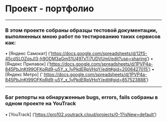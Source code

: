 # Проект - портфолио

----
### В этом проекте собраны образцы тестовой документации, выполненных мною работ по тестированию таких сервисов как: 
•	[Яндекс Самокат] (‘https://docs.google.com/spreadsheets/d/12fS-45cdSLOZqsJl3-h9ODM3aGmS1U497xTj7UDVUmI/edit?usp=sharing’)
•	[Яндекс Прилавок] (‘https://docs.google.com/spreadsheets/d/1PVP4a-845PbJnKt99OFKpRd9-u5Y_x_1yPkdERpVHqY/edit#gid=2006427015’)
•	[Яндекс Метро] (‘ https://docs.google.com/spreadsheets/d/1PVP4a-845PbJnKt99OFKpRd9-u5Y_x_1yPkdERpVHqY/edit#gid=857523888’)

----
### Баг репорты на обнаруженные bugs, errors, fails собраны в одном проекте на YouTrack
•	[YouTrack] (‘https://pro102.youtrack.cloud/projects/0-1?isNew=default’)
